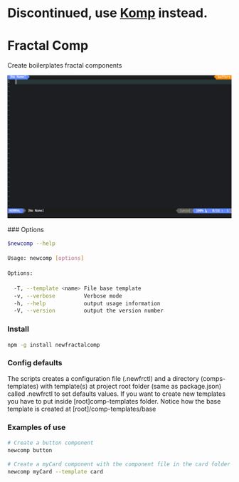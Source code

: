 # Discontinued, use [Komp](https://github.com/FrancisVega/komp) instead.


# Fractal Comp

Create boilerplates fractal components

![vimnewcomp](https://raw.githubusercontent.com/FrancisVega/fractalcomp/master/assets/newcomp-anim.gif)

### Options

```bash
$newcomp --help

Usage: newcomp [options]

Options:

  -T, --template <name> File base template
  -v, --verbose         Verbose mode
  -h, --help            output usage information
  -V, --version         output the version number
```

### Install

```bash
npm -g install newfractalcomp
```

### Config defaults

The scripts creates a configuration file (.newfrctl) and a directory (comps-templates) with template(s) at project root folder (same as package.json) called .newfrctl to set defaults values. If you want to create new templates you have to put inside [root]comp-templates folder. Notice how the base template is created at [root]/comp-templates/base


### Examples of use

```bash
# Create a button component
newcomp button
```

```bash
# Create a myCard component with the component file in the card folder
newcomp myCard --template card
```
